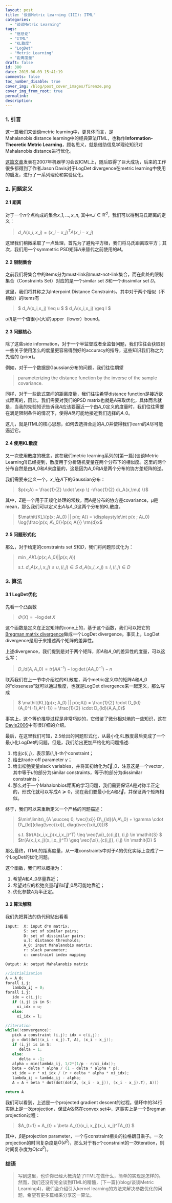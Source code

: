 ```yaml
---
layout: post
title: '谈谈Metric Learning (III): ITML'
categories:
  - "谈谈Metric Learning"
tags:
  - "信息论"
  - "ITML"
  - "KL散度"
  - "LogDet"
  - "Metric Learning"
  - "距离度量"
draft: false
id: 380
date: 2015-06-03 15:41:19
comments: false
toc_number_disable: true
cover_img: /blog/post_cover_images/firenze.png
cover_img_from_root: true
permalink:
description:
---
```


### 1. 引言

这一篇我们来谈谈metric learning中，更具体而言，是Mahalanobis distance learning中的经典算法ITML，也称作**Information-Theoretic Metric Learning**，顾名思义，就是借助信息学理论知识对Mahalanobis distance进行优化。

[这篇文章](https://scholar.google.com/scholar?hl=zh-CN&amp;q=information+theoretic+metric+learning+&amp;btnG=&amp;lr=)发表在2007年机器学习会议ICML上，随后取得了巨大成功，后来的工作很多都得到了作者Jason Davis对于LogDet divergence在metric learning中使用的启发，进行了一系列理论和实验优化。

### 2. 问题定义

#### 2.1 距离

对于一个$n$个点构成的集合${x\_1,...,x\_n}$, 其中$x\_i \in \mathbb{R}^d$，我们可以得到马氏距离的定义：

> $d\_A(x\_i, x\_j) = (x\_i - x\_j)^T A (x\_i - x\_j)$

这里我们稍微采取了一点处理，首先为了避免平方根，我们将马氏距离取平方；其次，我们用一个symmetric PSD矩阵$A$来替代之前使用的$M$。

#### 2.2 限制集合

之前我们将集合中的items分为must-link和must-not-link集合，而在此处的限制集合（Constraints Set）对应的是一个similar set $\mathit{S}$和一个dissimilar set $\mathit{D}$。

这里，我们将其称之为Interpoint Distance Constraints，其中对于两个相似（不相似）的items有

> $ d\_A(x\_i,x\_j) \leq u $
> $ d\_A(x\_i,x\_j) \geq l $

$u$($l$)是一个值很小(大)的upper（lower）bound。

#### 2.3 问题核心

除了这些side information，对于一个半监督或者全监督问题，我们往往会获取到一些关于使用怎么的度量更容易得到好的accuracy的指导，这些知识我们称之为先验的 (prior)。

例如，对于一个数据是Gaussian分布的问题，我们往往期望
> parameterizing the distance function by the inverse of the sample covariance.

同样，对于一些欧式空间的距离度量，我们往往希望distance function是接近欧式距离的，因此，我们需要对我们的PSD matrix也就是$A$采取优化，具体而言就是，当我的先验知识告诉我$A$应该要逼近一个由$A\_0$定义的度量时，我们往往需要在满足限制条件的情况下，使得$A$尽可能地接近我们选择的$A\_0$。

这儿，就是ITML的核心思想，如何去选择合适的$A\_0$并使得我们learn的$A$尽可能逼近它。

#### 2.4 使用KL散度

又一次使用散度的概念，这在我们metric learning系列的[第一篇](谈谈Metric Learning1)已经提到，散度用于分析随机变量在两个分布下的相似度。这里的两个分布自然是由$A\_0$和$A$来度量的，这是因为$A\_0$和$A$是两个分布的协方差矩阵的逆。

我们需要来定义一个，$x\_i$在$A$下的Gaussian分布：

> $p(x;A) = \frac{1}{Z} \cdot \exp \{ -\frac{1}{2} d\_A(x,\mu) \}$

其中，$Z$是一个用于正规化处理的常数，而$A$是分布的协方差covariance，$\mu$是mean，那么我们可以定义出$A$与$A\_0$这两个分布的KL散度。

> $\mathit{KL}(p(x; A\_0) || p(x; A)) = \displaystyle\int p(x ; A\_0) \log{\frac{p(x; A\_0)}{p(x; A)}} \rm{d}x$

#### 2.5 问题形式化

那么，对于给定的constraints set $\mathit{S}$和$\mathit{D}$，我们将问题形式化为：

> $\min\limits\_{A} \mathit{KL} (p(x; A\_0) || p(x; A))$
>
> $\text{s.t.}$
>   $d\_A(x\_i, x\_j) \leq u, (i,j) \in \mathit{S}$
>   $d\_A(x\_i, x\_j) \geq l, (i,j) \in \mathit{D}$

### 3. 算法

#### 3.1 LogDet优化

先看一个凸函数

> $\Phi(X) = -\log\det X$

这个函数是定义在正定矩阵的cone上的，基于这个函数，我们可以把它的[Bregman matrix divergence](http://en.wikipedia.org/wiki/Bregman\_divergence)做成一个LogDet divergence。事实上，LogDet divergence是用于来描述两个矩阵的差异性。

上述divergence，我们提到是对于两个矩阵，即$A$和$A\_0$的差异性的度量，可以这么写：

> $D\_{ld}(A, A\_0) = tr(A A^{-1}) - \log\det(A A\_0^{-1}) - n$

联系我们在上一节中介绍过的KL散度，两个metric定义中的矩阵$A$和$A\_0$的“closeness”就可以通过散度，也就是LogDet divergence来一起定义，那么写成

> $ \mathit{KL}(p(x; A\_0) || p(x;A)) = \frac{1}{2} \cdot D\_{ld}(A\_0^{-1},A^{-1}) = \frac{1}{2} \cdot D\_{ld}(A,A\_0)$

事实上，这个等价推导过程是非常巧妙的，它借鉴了微分相对熵的一些知识，这在[Davis2006](http://machinelearning.wustl.edu/mlpapers/paper\_files/NIPS2006\_147.pdf)中有很详细的介绍。

最后，在这里我们可知，2.5给出的问题形式化，从最小化KL散度最后变成了一个最小化LogDet的问题。但是，我们给出更加严格化的问题描述:

1.  给出$c(i,j)$，表示第$(i,j)$-th个constraint；
2.  给出trade-off parameter $\gamma$；
3.  给出松弛变量slack variables，并将其初始化为$\vec{\xi}\_0$，注意这是一个vector，其中等于$u$的部分为similar constraints，等于$l$的部分为dissimilar constraints；
4.  那么对于一个Mahalonbios距离的学习问题，我们需要保证$A$是对称半正定的，形式化就可以写成$A \succeq 0$，现在我们要最小化$A$和$\vec{\xi}$，并保证两个矩阵相似。

终于，我们可以来重新定义一个严格的问题描述：

> $\min\limits\_{A \succeq 0, \vec{\xi}} D\_{ld}(A,A\_0) + \gamma \cdot D\_{ld}(diag(\vec{\xi}), diag(\vec{\xi\_0}))$
>
> $\text{s.t.}$
> $tr(A(x\_i,x\_j)(x\_i,x\_j)^T) \leq \vec{\xi}\_{c(i,j)}, (i,j) \in \mathit{S} $
> $tr(A(x\_i,x\_j)(x\_i,x\_j)^T) \geq \vec{\xi}\_{c(i,j)}, (i,j) \in \mathit{D} $

那么最终，ITML的距离度量，从一堆constraints中对于$A$的优化实际上变成了一个LogDet的优化问题。

这个函数，我们可以概括为：

1.  希望$A$和$A\_0$尽量靠近；
2.  希望对应的松弛变量$\vec{\xi}$和$\vec{\xi}\_0$尽可能地靠近；
3.  优化参数$A$为半正定。

#### 3.2 算法解释

我们先把算法的伪代码贴出看看

```C
Input:  X: input d*n matrix;
        S: set of similar pairs;
        D: set of dissimilar pairs;
        u,l: distance thresholds;
        A_0: input Mahalanobis matrix;
        r: slack parameter;
        c: constraint index mapping

Output: A: output Mahalanobis matrix

//initialization
A = A_0;
forall i,j:
   lambda_ij = 0;
forall i,j:
   idx = c(i,j);
   if (i,j) is in S:
     xi_idx = u;
   else:
     xi_idx = l;

//iteration
while(!convergence):
   pick a constraint (i,j); idx = c(i,j);
   p = dot(dot((x_i - x_j).T, A), (x_i - x_j));
   if (i,j) is in S:
      delta = 1;
   else:
      delta = -1;
   alpha = min(lambda_ij, 1/2*(1/p - r/xi_idx));
   beta = delta * alpha / (1 - delta * alpha * p);
   xi_idx = r * xi_idx / (r + delta * alpha * xi_idx);
   lambda_ij = lambda_ij - alpha;
   A = A + beta * dot(dot(dot(A, (x_i - x_j)), (x_i - x_j).T), A)))

return A

```

我们可以看到，上述是一个projected gradient descent的过程。循环中的34行实际上是一次projection，保证$A$依然在convex set中，这事实上是一个Bregman projection过程：

> $A\_{t+1} = A\_{t} + \beta A\_{t}(x\_i, x\_j)(x\_i, x\_j)^TA\_{t} $

其中，$\beta$是projection parameter，一个与constraint相关的拉格朗日乘子。一次projection的时间复杂度是$O(d^2)$，那么对于有$c$个constraint的一次iteration，则时间复杂度为$O(cd^2)$。

### 结语

> 写到这里，也许你已经大概清楚了ITML在做什么，简单的实现是怎样的。然而，我们还没有完全谈到ITML的精髓，[下一篇](/blog/谈谈Metric Learning4)，我们会介绍引入kernel learning的方法来解决参数优化的问题，希望有更多篇幅来分享这一算法。
